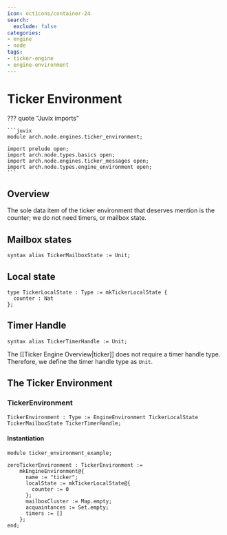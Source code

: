 ```yaml
---
icon: octicons/container-24
search:
  exclude: false
categories:
- engine
- node
tags:
- ticker-engine
- engine-environment
---
```


# Ticker Environment

??? quote "Juvix imports"

    ```juvix
    module arch.node.engines.ticker_environment;

    import prelude open;
    import arch.node.types.basics open;
    import arch.node.engines.ticker_messages open;
    import arch.node.types.engine_environment open;
    ```

## Overview

The sole data item of the ticker environment that deserves mention is
the counter;
we do not need timers, or mailbox state.

## Mailbox states

```juvix
syntax alias TickerMailboxState := Unit;
```

## Local state

```juvix
type TickerLocalState : Type := mkTickerLocalState {
  counter : Nat
};
```

## Timer Handle

```juvix
syntax alias TickerTimerHandle := Unit;
```

The [[Ticker Engine Overview|ticker]] does not require a timer handle type.
Therefore, we define the timer handle type as `Unit`.

## The Ticker Environment

### TickerEnvironment

```juvix
TickerEnvironment : Type := EngineEnvironment TickerLocalState TickerMailboxState TickerTimerHandle;
```

#### Instantiation

<!-- --8<-- [start:zeroTickerEnvironment] -->
```juvix extract-module-statements
module ticker_environment_example;

zeroTickerEnvironment : TickerEnvironment :=
    mkEngineEnvironment@{
      name := "ticker";
      localState := mkTickerLocalState@{
        counter := 0
      };
      mailboxCluster := Map.empty;
      acquaintances := Set.empty;
      timers := []
    };
end;
```
<!-- --8<-- [end:zeroTickerEnvironment] -->